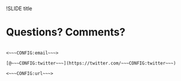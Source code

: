 !SLIDE title
# Questions? Comments?

~~~CONFIG:author~~~

<~~~CONFIG:email~~~>

[@~~~CONFIG:twitter~~~](https://twitter.com/~~~CONFIG:twitter~~~)

<~~~CONFIG:url~~~>
